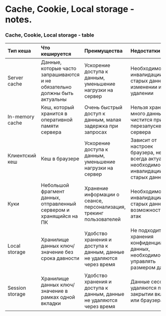 # Cache, Cookie, Local storage - notes.

### Cache, Cookie, Local storage - table

| Тип кеша |	Что кешируется	| Преимущества	| Недостатки |
| :----------------- | :------------------ | :----------------- | :------------------ |
| Server cache	| Данные, которые часто запрашиваются и не обязательно должны быть актуальны |	Ускорение доступа к данным, уменьшение нагрузки на сервер	| Необходимость инвалидации старых данных при изменении или удалении |
| In-memory cache	| Кеш, который хранится в оперативной памяти сервера |	Очень быстрый доступ к данным, малая задержка при запросах | Нельзя хранить много данных, чистится при перезапуске сервера |
| Клиентский кеш	| Кеш в браузере	| Ускорение доступа к данным, уменьшение нагрузки на сервер |	Зависит от настроек браузера, не всегда актуальны, необходимость инвалидации старых данных |
| Куки	| Небольшой фрагмент данных, отправленный сервером и хранящийся на ПК |	Хранение информации о сеансе, персонализация, трекинг пользователей |	Необходимость инвалидации старых данных, возможность XSS атак |
| Local storage	| Хранилище данных ключ/значение без срока давности	| Удобство хранения и доступа к данным, данные не удаляются через время	| Не подходит для хранения конфиденциальных данных, необходимо управлять размером данных |
| Session storage	| Хранилище данных ключ/значение в рамках одной вкладки	| Удобство хранения и доступа к данным, данные не удаляются через время	| Данные сессии удаляются при закрытии вкладки или браузера |
